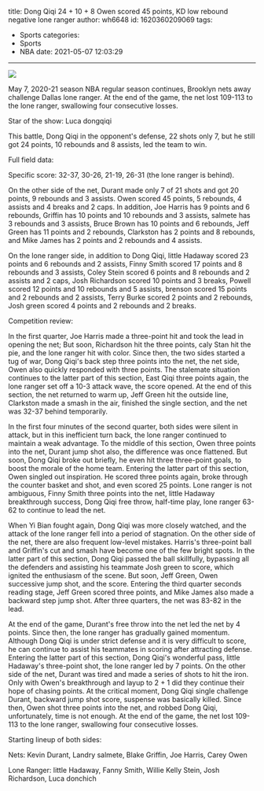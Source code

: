 title: Dong Qiqi 24 + 10 + 8 Owen scored 45 points, KD low rebound negative lone ranger
author: wh6648
id: 1620360209069
tags: 
- Sports
categories: 
- Sports
- NBA
date: 2021-05-07 12:03:29
---
![](https://p2.itc.cn/q_70/images01/20210507/81c64ae456fc41188edaca34e49168f3.jpeg)


May 7, 2020-21 season NBA regular season continues, Brooklyn nets away challenge Dallas lone ranger. At the end of the game, the net lost 109-113 to the lone ranger, swallowing four consecutive losses.

Star of the show: Luca dongqiqi

This battle, Dong Qiqi in the opponent's defense, 22 shots only 7, but he still got 24 points, 10 rebounds and 8 assists, led the team to win.

Full field data:

Specific score: 32-37, 30-26, 21-19, 26-31 (the lone ranger is behind).

On the other side of the net, Durant made only 7 of 21 shots and got 20 points, 9 rebounds and 3 assists. Owen scored 45 points, 5 rebounds, 4 assists and 4 breaks and 2 caps. In addition, Joe Harris has 9 points and 6 rebounds, Griffin has 10 points and 10 rebounds and 3 assists, salmete has 3 rebounds and 3 assists, Bruce Brown has 10 points and 6 rebounds, Jeff Green has 11 points and 2 rebounds, Clarkston has 2 points and 8 rebounds, and Mike James has 2 points and 2 rebounds and 4 assists.

On the lone ranger side, in addition to Dong Qiqi, little Hadaway scored 23 points and 6 rebounds and 2 assists, Finny Smith scored 17 points and 8 rebounds and 3 assists, Coley Stein scored 6 points and 8 rebounds and 2 assists and 2 caps, Josh Richardson scored 10 points and 3 breaks, Powell scored 12 points and 10 rebounds and 5 assists, brenson scored 15 points and 2 rebounds and 2 assists, Terry Burke scored 2 points and 2 rebounds, Josh green scored 4 points and 2 rebounds and 2 breaks.

Competition review:

In the first quarter, Joe Harris made a three-point hit and took the lead in opening the net; But soon, Richardson hit the three points, caly Stan hit the pie, and the lone ranger hit with color. Since then, the two sides started a tug of war, Dong Qiqi's back step three points into the net, the net side, Owen also quickly responded with three points. The stalemate situation continues to the latter part of this section, East Qiqi three points again, the lone ranger set off a 10-3 attack wave, the score opened. At the end of this section, the net returned to warm up, Jeff Green hit the outside line, Clarkston made a smash in the air, finished the single section, and the net was 32-37 behind temporarily.

In the first four minutes of the second quarter, both sides were silent in attack, but in this inefficient turn back, the lone ranger continued to maintain a weak advantage. To the middle of this section, Owen three points into the net, Durant jump shot also, the difference was once flattened. But soon, Dong Qiqi broke out briefly, he even hit three three-point goals, to boost the morale of the home team. Entering the latter part of this section, Owen singled out inspiration. He scored three points again, broke through the counter basket and shot, and even scored 25 points. Lone ranger is not ambiguous, Finny Smith three points into the net, little Hadaway breakthrough success, Dong Qiqi free throw, half-time play, lone ranger 63-62 to continue to lead the net.

When Yi Bian fought again, Dong Qiqi was more closely watched, and the attack of the lone ranger fell into a period of stagnation. On the other side of the net, there are also frequent low-level mistakes. Harris's three-point ball and Griffin's cut and smash have become one of the few bright spots. In the latter part of this section, Dong Qiqi passed the ball skillfully, bypassing all the defenders and assisting his teammate Josh green to score, which ignited the enthusiasm of the scene. But soon, Jeff Green, Owen successive jump shot, and the score. Entering the third quarter seconds reading stage, Jeff Green scored three points, and Mike James also made a backward step jump shot. After three quarters, the net was 83-82 in the lead.

At the end of the game, Durant's free throw into the net led the net by 4 points. Since then, the lone ranger has gradually gained momentum. Although Dong Qiqi is under strict defense and it is very difficult to score, he can continue to assist his teammates in scoring after attracting defense. Entering the latter part of this section, Dong Qiqi's wonderful pass, little Hadaway's three-point shot, the lone ranger led by 7 points. On the other side of the net, Durant was tired and made a series of shots to hit the iron. Only with Owen's breakthrough and layup to 2 + 1 did they continue their hope of chasing points. At the critical moment, Dong Qiqi single challenge Durant, backward jump shot score, suspense was basically killed. Since then, Owen shot three points into the net, and robbed Dong Qiqi, unfortunately, time is not enough. At the end of the game, the net lost 109-113 to the lone ranger, swallowing four consecutive losses.

Starting lineup of both sides:

Nets: Kevin Durant, Landry salmete, Blake Griffin, Joe Harris, Carey Owen

Lone Ranger: little Hadaway, Fanny Smith, Willie Kelly Stein, Josh Richardson, Luca donchich


